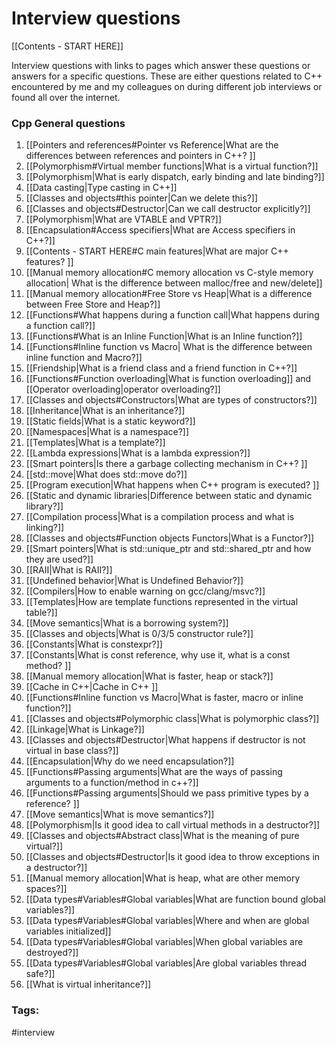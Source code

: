 # Interview questions 

[[Contents - START HERE]]

Interview questions with links to pages which answer these questions or answers for a specific questions. These are either questions related to C++ encountered by me and my colleagues on during different job interviews or found all over the internet. 

### Cpp General questions
1. [[Pointers and references#Pointer vs Reference|What are the differences between references and pointers in C++? ]]
2. [[Polymorphism#Virtual member functions|What is a virtual function?]]  
3. [[Polymorphism|What is early dispatch, early binding and late binding?]]
4. [[Data casting|Type casting in C++]]
5. [[Classes and objects#this pointer|Can we delete this?]] 
6. [[Classes and objects#Destructor|Can we call destructor explicitly?]]
7. [[Polymorphism|What are VTABLE and VPTR?]] 
8. [[Encapsulation#Access specifiers|What are Access specifiers in C++?]]
9. [[Contents - START HERE#C main features|What are major C++ features? ]]
10. [[Manual memory allocation#C memory allocation vs C-style memory allocation| What is the difference between malloc/free and new/delete]]
11. [[Manual memory allocation#Free Store vs Heap|What is a difference between Free Store and Heap?]] 
12. [[Functions#What happens during a function call|What happens during a function call?]]
13. [[Functions#What is an Inline Function|What is an Inline function?]] 
14. [[Functions#Inline function vs Macro| What is the difference between inline function and Macro?]]
15. [[Friendship|What is a friend class and a friend function in C++?]]
16. [[Functions#Function overloading|What is function overloading]] and [[Operator overloading|operator overloading?]] 
17. [[Classes and objects#Constructors|What are types of constructors?]]
18. [[Inheritance|What is an inheritance?]] 
19. [[Static fields|What is a static keyword?]]
20. [[Namespaces|What is a namespace?]] 
21. [[Templates|What is a template?]]
22. [[Lambda expressions|What is a lambda expression?]]
23. [[Smart pointers|Is there a garbage collecting mechanism in C++? ]]
24. [[std::move|What does std::move do?]]
25. [[Program execution|What happens when C++ program is executed? ]]
26. [[Static and dynamic libraries|Difference between static and dynamic library?]] 
27. [[Compilation process|What is a compilation process and what is linking?]]  
28. [[Classes and objects#Function objects Functors|What is a Functor?]] 
29. [[Smart pointers|What is std::unique_ptr and std::shared_ptr and how they are used?]] 
30. [[RAII|What is RAII?]]
31. [[Undefined behavior|What is Undefined Behavior?]]
32. [[Compilers|How to enable warning on gcc/clang/msvc?]]
33. [[Templates|How are template functions represented in the virtual table?]]
34. [[Move semantics|What is a borrowing system?]]
35. [[Classes and objects|What is 0/3/5 constructor rule?]]
36. [[Constants|What is constexpr?]]
37. [[Constants|What is const reference, why use it, what is a const method? ]]
38. [[Manual memory allocation|What is faster, heap or stack?]]
39. [[Cache in C++|Cache in C++ ]]
40. [[Functions#Inline function vs Macro|What is faster, macro or inline function?]]
41. [[Classes and objects#Polymorphic class|What is polymorphic class?]]
42. [[Linkage|What is Linkage?]]
43. [[Classes and objects#Destructor|What happens if destructor is not virtual in base class?]]
44. [[Encapsulation|Why do we need encapsulation?]]
45. [[Functions#Passing arguments|What are the ways of passing arguments to a function/method in c++?]]
46. [[Functions#Passing arguments|Should we pass primitive types by a reference? ]]
47. [[Move semantics|What is move semantics?]]
48. [[Polymorphism|Is it good idea to call virtual methods in a destructor?]]
49. [[Classes and objects#Abstract class|What is the meaning of pure virtual?]]
50. [[Classes and objects#Destructor|Is it good idea to throw exceptions in a destructor?]]
51. [[Manual memory allocation|What is heap, what are other memory spaces?]]
52. [[Data types#Variables#Global variables|What are function bound global variables?]] 
53. [[Data types#Variables#Global variables|Where and when are global variables initialized]] 
54. [[Data types#Variables#Global variables|When global variables are destroyed?]]
55. [[Data types#Variables#Global variables|Are global variables thread safe?]]
56. [[What is virtual inheritance?]]

### Tags: 
#interview
	 
	


